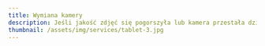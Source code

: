```yaml
---
title: Wymiana kamery
description: Jeśli jakość zdjęć się pogorszyła lub kamera przestała działać, nasza usługa wymiany kamery przywróci klarowność obrazu i umożliwi ponowne korzystanie z funkcji aparatu.
thumbnail: /assets/img/services/tablet-3.jpg
---
```


